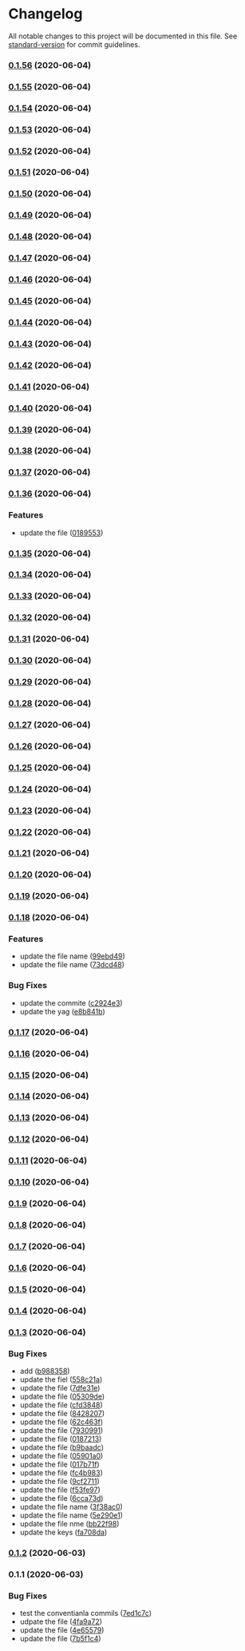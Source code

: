 # Changelog

All notable changes to this project will be documented in this file. See [standard-version](https://github.com/conventional-changelog/standard-version) for commit guidelines.

### [0.1.56](https://github.com/santhosh1994m/hello-world/compare/v0.1.55...v0.1.56) (2020-06-04)

### [0.1.55](https://github.com/santhosh1994m/hello-world/compare/v0.1.54...v0.1.55) (2020-06-04)

### [0.1.54](https://github.com/santhosh1994m/hello-world/compare/v0.1.53...v0.1.54) (2020-06-04)

### [0.1.53](https://github.com/santhosh1994m/hello-world/compare/v0.1.52...v0.1.53) (2020-06-04)

### [0.1.52](https://github.com/santhosh1994m/hello-world/compare/v0.1.51...v0.1.52) (2020-06-04)

### [0.1.51](https://github.com/santhosh1994m/hello-world/compare/v0.1.50...v0.1.51) (2020-06-04)

### [0.1.50](https://github.com/santhosh1994m/hello-world/compare/v0.1.49...v0.1.50) (2020-06-04)

### [0.1.49](https://github.com/santhosh1994m/hello-world/compare/v0.1.48...v0.1.49) (2020-06-04)

### [0.1.48](https://github.com/santhosh1994m/hello-world/compare/v0.1.47...v0.1.48) (2020-06-04)

### [0.1.47](https://github.com/santhosh1994m/hello-world/compare/v0.1.46...v0.1.47) (2020-06-04)

### [0.1.46](https://github.com/santhosh1994m/hello-world/compare/v0.1.45...v0.1.46) (2020-06-04)

### [0.1.45](https://github.com/santhosh1994m/hello-world/compare/v0.1.44...v0.1.45) (2020-06-04)

### [0.1.44](https://github.com/santhosh1994m/hello-world/compare/v0.1.43...v0.1.44) (2020-06-04)

### [0.1.43](https://github.com/santhosh1994m/hello-world/compare/v0.1.42...v0.1.43) (2020-06-04)

### [0.1.42](https://github.com/santhosh1994m/hello-world/compare/v0.1.41...v0.1.42) (2020-06-04)

### [0.1.41](https://github.com/santhosh1994m/hello-world/compare/v0.1.40...v0.1.41) (2020-06-04)

### [0.1.40](https://github.com/santhosh1994m/hello-world/compare/v0.1.39...v0.1.40) (2020-06-04)

### [0.1.39](https://github.com/santhosh1994m/hello-world/compare/v0.1.38...v0.1.39) (2020-06-04)

### [0.1.38](https://github.com/santhosh1994m/hello-world/compare/v0.1.37...v0.1.38) (2020-06-04)

### [0.1.37](https://github.com/santhosh1994m/hello-world/compare/v0.1.36...v0.1.37) (2020-06-04)

### [0.1.36](https://github.com/santhosh1994m/hello-world/compare/v0.1.35...v0.1.36) (2020-06-04)


### Features

* update the file ([0189553](https://github.com/santhosh1994m/hello-world/commit/0189553f108589d37d6ffb5a33ac6a07a2095e94))

### [0.1.35](https://github.com/santhosh1994m/hello-world/compare/v0.1.34...v0.1.35) (2020-06-04)

### [0.1.34](https://github.com/santhosh1994m/hello-world/compare/v0.1.33...v0.1.34) (2020-06-04)

### [0.1.33](https://github.com/santhosh1994m/hello-world/compare/v0.1.32...v0.1.33) (2020-06-04)

### [0.1.32](https://github.com/santhosh1994m/hello-world/compare/v0.1.31...v0.1.32) (2020-06-04)

### [0.1.31](https://github.com/santhosh1994m/hello-world/compare/v0.1.30...v0.1.31) (2020-06-04)

### [0.1.30](https://github.com/santhosh1994m/hello-world/compare/v0.1.29...v0.1.30) (2020-06-04)

### [0.1.29](https://github.com/santhosh1994m/hello-world/compare/v0.1.28...v0.1.29) (2020-06-04)

### [0.1.28](https://github.com/santhosh1994m/hello-world/compare/v0.1.27...v0.1.28) (2020-06-04)

### [0.1.27](https://github.com/santhosh1994m/hello-world/compare/v0.1.26...v0.1.27) (2020-06-04)

### [0.1.26](https://github.com/santhosh1994m/hello-world/compare/v0.1.25...v0.1.26) (2020-06-04)

### [0.1.25](https://github.com/santhosh1994m/hello-world/compare/v0.1.24...v0.1.25) (2020-06-04)

### [0.1.24](https://github.com/santhosh1994m/hello-world/compare/v0.1.23...v0.1.24) (2020-06-04)

### [0.1.23](https://github.com/santhosh1994m/hello-world/compare/v0.1.22...v0.1.23) (2020-06-04)

### [0.1.22](https://github.com/santhosh1994m/hello-world/compare/v0.1.21...v0.1.22) (2020-06-04)

### [0.1.21](https://github.com/santhosh1994m/hello-world/compare/v0.1.20...v0.1.21) (2020-06-04)

### [0.1.20](https://github.com/santhosh1994m/hello-world/compare/v0.1.19...v0.1.20) (2020-06-04)

### [0.1.19](https://github.com/santhosh1994m/hello-world/compare/v0.1.18...v0.1.19) (2020-06-04)

### [0.1.18](https://github.com/santhosh1994m/hello-world/compare/v0.1.17...v0.1.18) (2020-06-04)


### Features

* update the file name ([99ebd49](https://github.com/santhosh1994m/hello-world/commit/99ebd494c38f26c2ade1ce9053cad0c6c2cfc60d))
* update the file name ([73dcd48](https://github.com/santhosh1994m/hello-world/commit/73dcd481944b9fcd6178cb58e574a3c6e586d1c1))


### Bug Fixes

* update the commite ([c2924e3](https://github.com/santhosh1994m/hello-world/commit/c2924e3a0ba08869647815fc8a86813269d38148))
* update the yag ([e8b841b](https://github.com/santhosh1994m/hello-world/commit/e8b841b274d1695b09af883ed6eaae8388a1a1a0))

### [0.1.17](https://github.com/santhosh1994m/hello-world/compare/v0.1.16...v0.1.17) (2020-06-04)

### [0.1.16](https://github.com/santhosh1994m/hello-world/compare/v0.1.15...v0.1.16) (2020-06-04)

### [0.1.15](https://github.com/santhosh1994m/hello-world/compare/v0.1.14...v0.1.15) (2020-06-04)

### [0.1.14](https://github.com/santhosh1994m/hello-world/compare/v0.1.13...v0.1.14) (2020-06-04)

### [0.1.13](https://github.com/santhosh1994m/hello-world/compare/v0.1.12...v0.1.13) (2020-06-04)

### [0.1.12](https://github.com/santhosh1994m/hello-world/compare/v0.1.11...v0.1.12) (2020-06-04)

### [0.1.11](https://github.com/santhosh1994m/hello-world/compare/v0.1.10...v0.1.11) (2020-06-04)

### [0.1.10](https://github.com/santhosh1994m/hello-world/compare/v0.1.9...v0.1.10) (2020-06-04)

### [0.1.9](https://github.com/santhosh1994m/hello-world/compare/v0.1.8...v0.1.9) (2020-06-04)

### [0.1.8](https://github.com/santhosh1994m/hello-world/compare/v0.1.7...v0.1.8) (2020-06-04)

### [0.1.7](https://github.com/santhosh1994m/hello-world/compare/v0.1.6...v0.1.7) (2020-06-04)

### [0.1.6](https://github.com/santhosh1994m/hello-world/compare/v0.1.5...v0.1.6) (2020-06-04)

### [0.1.5](https://github.com/santhosh1994m/hello-world/compare/v0.1.4...v0.1.5) (2020-06-04)

### [0.1.4](https://github.com/santhosh1994m/hello-world/compare/v0.1.3...v0.1.4) (2020-06-04)

### [0.1.3](https://github.com/santhosh1994m/hello-world/compare/v0.1.2...v0.1.3) (2020-06-04)


### Bug Fixes

* add ([b988358](https://github.com/santhosh1994m/hello-world/commit/b9883587c0bd27904c3c332e8986887b3ae08923))
* update the fiel ([558c21a](https://github.com/santhosh1994m/hello-world/commit/558c21a46413ea9bc27bd820cbf59fd672f52914))
* update the file ([7dfe31e](https://github.com/santhosh1994m/hello-world/commit/7dfe31eb37fda6f32cfece9200afbc4367cba6e5))
* update the file ([05309de](https://github.com/santhosh1994m/hello-world/commit/05309de2db58771fbd65096f1abcfce272cfca72))
* update the file ([cfd3848](https://github.com/santhosh1994m/hello-world/commit/cfd3848c88cbf5906757b764f1ba739c300841f9))
* update the file ([8428207](https://github.com/santhosh1994m/hello-world/commit/84282071edb992089d671950831f8a3570333622))
* update the file ([62c463f](https://github.com/santhosh1994m/hello-world/commit/62c463f88f1c65f556e8b7b1289805940905516b))
* update the file ([7930991](https://github.com/santhosh1994m/hello-world/commit/7930991e8cc4be04157280ef38a8e44fdc5c280e))
* update the file ([0187213](https://github.com/santhosh1994m/hello-world/commit/018721325ff0e08eee2a1581f81d937953e2aab9))
* update the file ([b9baadc](https://github.com/santhosh1994m/hello-world/commit/b9baadc22f13bf5b4d184d1c3f5cadea39344f03))
* update the file ([05901a0](https://github.com/santhosh1994m/hello-world/commit/05901a021134d2cc309bc6b284a67f54815b97cf))
* update the file ([017b71f](https://github.com/santhosh1994m/hello-world/commit/017b71fc648d8bddc4aad90decc70adf917f6fee))
* update the file ([fc4b983](https://github.com/santhosh1994m/hello-world/commit/fc4b9835c6be66014e0773210a33a70f87b06496))
* update the file ([9cf2711](https://github.com/santhosh1994m/hello-world/commit/9cf2711cd49bea6e2e0da11078594a78b86c7515))
* update the file ([f53fe97](https://github.com/santhosh1994m/hello-world/commit/f53fe973f9cc790ea48c8fc459e8b42ea85c7ab0))
* update the file ([6cca73d](https://github.com/santhosh1994m/hello-world/commit/6cca73d5f23fe099a52c61a2220e92f2a6bc7aa1))
* update the file name ([3f38ac0](https://github.com/santhosh1994m/hello-world/commit/3f38ac0f7586bd8eb3e4bc5c82b094d0610d93d4))
* update the file name ([5e290e1](https://github.com/santhosh1994m/hello-world/commit/5e290e163b807ce3abab4afd5ade7b077deb834e))
* update the file nme ([bb22f98](https://github.com/santhosh1994m/hello-world/commit/bb22f98024fa10cd9120f93835f83a8948811804))
* update the keys ([fa708da](https://github.com/santhosh1994m/hello-world/commit/fa708daa061f642ced20c72a193bb43a9a430d52))

### [0.1.2](https://github.com/santhosh1994m/hello-world/compare/v0.1.1...v0.1.2) (2020-06-03)

### 0.1.1 (2020-06-03)


### Bug Fixes

* test the conventianla commils ([7ed1c7c](https://github.com/santhosh1994m/hello-world/commit/7ed1c7cba1c60cd84ecf776b809113d6e1996e27))
* udpate the file ([4fa9a72](https://github.com/santhosh1994m/hello-world/commit/4fa9a72f31684ce970c2b4a6239be2f698e462f9))
* update the file ([4e65579](https://github.com/santhosh1994m/hello-world/commit/4e655796975e6a999e5242a2b0cbac3558968c6d))
* update the file ([7b5f1c4](https://github.com/santhosh1994m/hello-world/commit/7b5f1c49f713f2790aac3edad87dea7e336f53eb))
